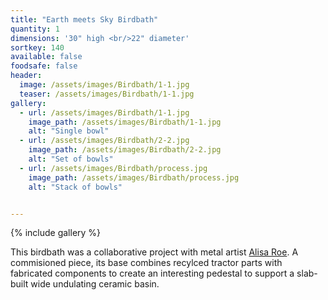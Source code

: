 ```yaml
---
title: "Earth meets Sky Birdbath"
quantity: 1
dimensions: '30" high <br/>22" diameter'
sortkey: 140
available: false
foodsafe: false
header:
  image: /assets/images/Birdbath/1-1.jpg
  teaser: /assets/images/Birdbath/1-1.jpg
gallery:
  - url: /assets/images/Birdbath/1-1.jpg
    image_path: /assets/images/Birdbath/1-1.jpg
    alt: "Single bowl"
  - url: /assets/images/Birdbath/2-2.jpg
    image_path: /assets/images/Birdbath/2-2.jpg
    alt: "Set of bowls"
  - url: /assets/images/Birdbath/process.jpg
    image_path: /assets/images/Birdbath/process.jpg
    alt: "Stack of bowls"


---
```


{% include gallery %}

This birdbath was a collaborative project with metal artist [Alisa Roe](https://www.afroemetalwork.com/).  A commisioned piece, its base combines recylced tractor parts with fabricated components to create an interesting pedestal to support a slab-built wide undulating ceramic basin.


